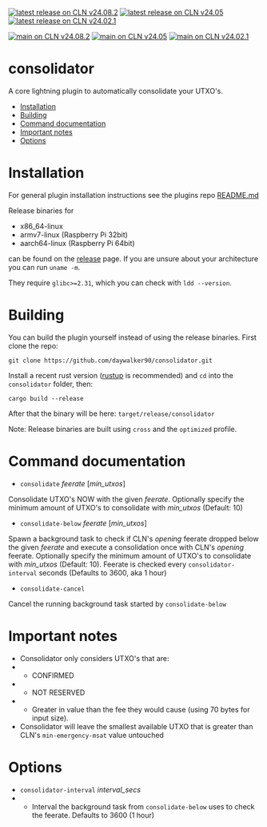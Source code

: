 [![latest release on CLN v24.08.2](https://github.com/daywalker90/consolidator/actions/workflows/latest_v24.08.yml/badge.svg?branch=main)](https://github.com/daywalker90/consolidator/actions/workflows/latest_v24.08.yml) [![latest release on CLN v24.05](https://github.com/daywalker90/consolidator/actions/workflows/latest_v24.05.yml/badge.svg?branch=main)](https://github.com/daywalker90/consolidator/actions/workflows/latest_v24.05.yml) [![latest release on CLN v24.02.1](https://github.com/daywalker90/consolidator/actions/workflows/latest_v24.02.yml/badge.svg?branch=main)](https://github.com/daywalker90/consolidator/actions/workflows/latest_v24.02.yml) 

[![main on CLN v24.08.2](https://github.com/daywalker90/consolidator/actions/workflows/main_v24.08.yml/badge.svg?branch=main)](https://github.com/daywalker90/consolidator/actions/workflows/main_v24.08.yml) [![main on CLN v24.05](https://github.com/daywalker90/consolidator/actions/workflows/main_v24.05.yml/badge.svg?branch=main)](https://github.com/daywalker90/consolidator/actions/workflows/main_v24.05.yml) [![main on CLN v24.02.1](https://github.com/daywalker90/consolidator/actions/workflows/main_v24.02.yml/badge.svg?branch=main)](https://github.com/daywalker90/consolidator/actions/workflows/main_v24.02.yml) 

# consolidator
A core lightning plugin to automatically consolidate your UTXO's.

* [Installation](#installation)
* [Building](#building)
* [Command documentation](#command-documentation)
* [Important notes](#important-notes)
* [Options](#options)

# Installation
For general plugin installation instructions see the plugins repo [README.md](https://github.com/lightningd/plugins/blob/master/README.md#Installation)

Release binaries for
* x86_64-linux
* armv7-linux (Raspberry Pi 32bit)
* aarch64-linux (Raspberry Pi 64bit)

can be found on the [release](https://github.com/daywalker90/consolidator/releases) page. If you are unsure about your architecture you can run ``uname -m``.

They require ``glibc>=2.31``, which you can check with ``ldd --version``.


# Building
You can build the plugin yourself instead of using the release binaries.
First clone the repo:

``git clone https://github.com/daywalker90/consolidator.git``

Install a recent rust version ([rustup](https://rustup.rs/) is recommended) and ``cd`` into the ``consolidator`` folder, then:

``cargo build --release``

After that the binary will be here: ``target/release/consolidator``

Note: Release binaries are built using ``cross`` and the ``optimized`` profile.

# Command documentation

* ``consolidate`` *feerate* [*min_utxos*] 

Consolidate UTXO's NOW with the given *feerate*. Optionally specify the minimum amount of UTXO's to consolidate with *min_utxos* (Default: 10)
* ``consolidate-below`` *feerate* [*min_utxos*] 

Spawn a background task to check if CLN's *opening* feerate dropped below the given *feerate* and execute a consolidation once with CLN's *opening* feerate. Optionally specify the minimum amount of UTXO's to consolidate with *min_utxos* (Default: 10). Feerate is checked every ``consolidator-interval`` seconds (Defaults to 3600, aka 1 hour)
* ``consolidate-cancel`` 

Cancel the running background task started by ``consolidate-below``

# Important notes

* Consolidator only considers UTXO's that are:
* * CONFIRMED
* * NOT RESERVED
* * Greater in value than the fee they would cause (using 70 bytes for input size).
* Consolidator will leave the smallest available UTXO that is greater than CLN's ``min-emergency-msat`` value untouched

# Options

* ``consolidator-interval`` *interval_secs*
* * Interval the background task from ``consolidate-below`` uses to check the feerate. Defaults to 3600 (1 hour)